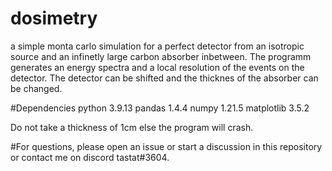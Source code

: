 # dosimetry
a simple monta carlo simulation for a perfect detector from an isotropic source and an infinetly large carbon absorber inbetween.
The programm generates an energy spectra and a local resolution of the events on the detector. The detector can be shifted and 
the thicknes of the absorber can be changed. 

#Dependencies
  python 3.9.13
  pandas 1.4.4
  numpy 1.21.5
  matplotlib 3.5.2


  Do not take a thickness of 1cm else the program will crash.

  #For questions, please open an issue or start a discussion in this repository or contact me on discord tastat#3604.

